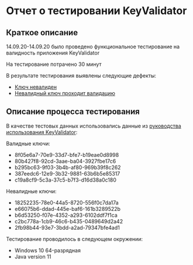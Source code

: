 #  Отчет о тестировании KeyValidator
## Краткое описание
14.09.20-14.09.20 было проведено функциональное тестирование на валидность приложения KeyValidator

На тестирование потрачено 30 минут

В результате тестирования выявлены следующие дефекты:
* [Ключ невалиден](https://github.com/Nadya-Chi/Java-KeyValidator/issues/1)
* [Невалидный ключ проходит валидацию](https://github.com/Nadya-Chi/Java-KeyValidator/issues/3)

## Описание процесса тестирования
В качестве тестовых данных использовались данные из [руководства использования KeyValidator](https://github.com/netology-code/javaqa-homeworks/blob/master/intro/user-manual.md):

Валидные ключи:
* 8f05e6a7-70e9-33d7-bfe7-b19eae0d8998
* 80b427f8-92cd-3aae-ba04-3927fbe17c6
* b295bc63-9f03-3b4b-af80-969b39f8c262
* 387eedc6-12e9-3b32-9881-63b6b5e85317
* c19a8cf9-5c3a-37c5-b7f3-d16d38a0c180

Невалидные ключи:
* 18252235-78e0-44a5-8720-556f0c7da17a
* e66075b6-ddad-445e-baf6-161b3289522b
* b6d53250-f07e-4352-a293-6102ddf7f1ca
* c2bc778a-1cb9-46c6-b435-0489649d2a42
* 2fb98b44-93e7-3bdd-a2ad-79347bfe4ad1

Тестирование проводилось в следующем окружении:
* Windows 10 64-разрядная
* Java version 11